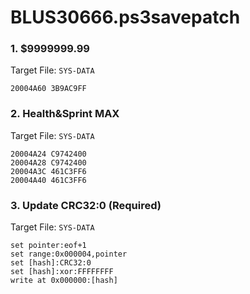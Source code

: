 # BLUS30666.ps3savepatch

### 1. $9999999.99

Target File: `SYS-DATA`

```
20004A60 3B9AC9FF
```

### 2. Health&Sprint MAX

Target File: `SYS-DATA`

```
20004A24 C9742400
20004A28 C9742400
20004A3C 461C3FF6
20004A40 461C3FF6
```

### 3. Update CRC32:0 (Required)

Target File: `SYS-DATA`

```
set pointer:eof+1
set range:0x000004,pointer
set [hash]:CRC32:0
set [hash]:xor:FFFFFFFF
write at 0x000000:[hash]
```

